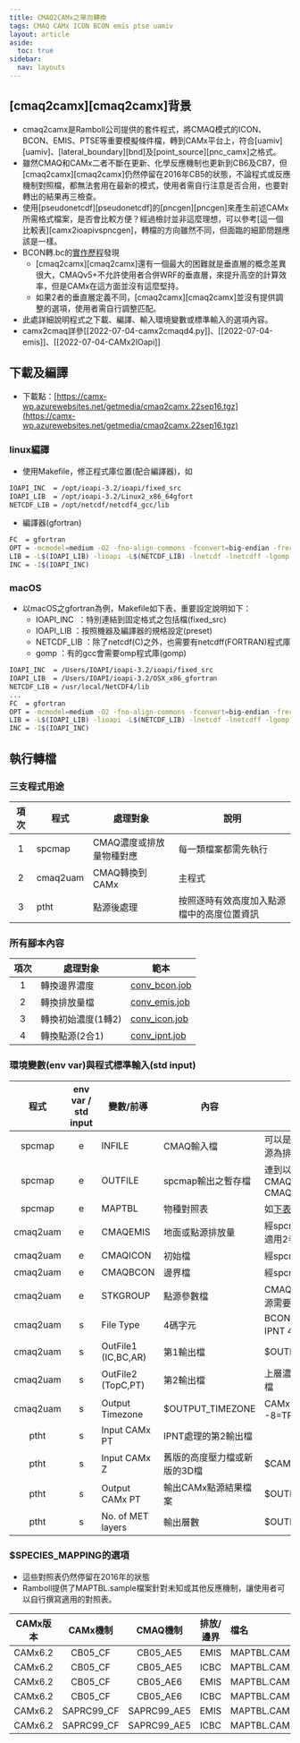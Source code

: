 ```yaml
---
title: CMAQ2CAMx之單向轉換
tags: CMAQ CAMx ICON BCON emis ptse uamiv
layout: article
aside:
  toc: true
sidebar:
  nav: layouts
---
```


## [cmaq2camx][cmaq2camx]背景
- cmaq2camx是Ramboll公司提供的套件程式，將CMAQ模式的ICON、BCON、EMIS、PTSE等重要模擬條件檔，轉到CAMx平台上，符合[uamiv][uamiv]、[lateral_boundary][bnd]及[point_source][pnc_camx]之格式。
- 雖然CMAQ和CAMx二者不斷在更新、化學反應機制也更新到CB6及CB7，但[cmaq2camx][cmaq2camx]仍然停留在2016年CB5的狀態，不論程式或反應機制對照檔，都無法套用在最新的模式，使用者需自行注意是否合用，也要對轉出的結果再三檢查。
- 使用[pseudonetcdf][pseudonetcdf]的[pncgen][pncgen]來產生前述CAMx所需格式檔案，是否會比較方便？經過檢討並非這麼理想，可以參考[這一個比較表][camx2ioapivspncgen]，轉檔的方向雖然不同，但面臨的細節問題應該是一樣。
- BCON轉.bc的[實作歷程](https://sinotec2.github.io/FAQ/2022/06/29/SlimCMAQ2CAMx.html)發現
  - [cmaq2camx][cmaq2camx]還有一個最大的困難就是垂直層的概念差異很大，CMAQv5+不允許使用者合併WRF的垂直層，來提升高空的計算效率，但是CAMx在這方面並沒有這麼堅持。
  - 如果2者的垂直層定義不同，[cmaq2camx][cmaq2camx]並沒有提供調整的選項，使用者需自行調整匹配。
- 此處詳細說明程式之下載、編譯、輸入環境變數或標準輸入的選項內容。
- camx2cmaq詳參[[2022-07-04-camx2cmaqd4.py]]、[[2022-07-04-emis]]、[[2022-07-04-CAMx2IOapi]]

## 下載及編譯

- 下載點：[https://camx-wp.azurewebsites.net/getmedia/cmaq2camx.22sep16.tgz](https://camx-wp.azurewebsites.net/getmedia/cmaq2camx.22sep16.tgz)

### linux編譯
- 使用Makefile，修正程式庫位置(配合編譯器)，如

```bash
IOAPI_INC  = /opt/ioapi-3.2/ioapi/fixed_src
IOAPI_LIB  = /opt/ioapi-3.2/Linux2_x86_64gfort
NETCDF_LIB = /opt/netcdf/netcdf4_gcc/lib
```
- 編譯器(gfortran)

```bash
FC  = gfortran
OPT = -mcmodel=medium -O2 -fno-align-commons -fconvert=big-endian -frecord-marker=4 -ffixed-line-length-0
LIB = -L$(IOAPI_LIB) -lioapi -L$(NETCDF_LIB) -lnetcdf -lnetcdff -lgomp
INC = -I$(IOAPI_INC)
```

### macOS
- 以macOS之gfortran為例，Makefile如下表，重要設定說明如下：
  - IOAPI_INC  ：特別連結到固定格式之包括檔(fixed_src)
  - IOAPI_LIB ：按照機器及編譯器的規格設定(preset)
  - NETCDF_LIB ：除了netcdf(C)之外，也需要有netcdff(FORTRAN)程式庫
  - gomp ：有的gcc會需要omp程式庫(gomp)

```bash
IOAPI_INC  = /Users/IOAPI/ioapi-3.2/ioapi/fixed_src
IOAPI_LIB  = /Users/IOAPI/ioapi-3.2/OSX_x86_gfortran
NETCDF_LIB = /usr/local/NetCDF4/lib
...
FC  = gfortran
OPT = -mcmodel=medium -O2 -fno-align-commons -fconvert=big-endian -frecord-marker=4 -ffixed-line-length-0
LIB = -L$(IOAPI_LIB) -lioapi -L$(NETCDF_LIB) -lnetcdf -lnetcdff -lgomp
INC = -I$(IOAPI_INC)
```
## 執行轉檔
### 三支程式用途

項次|程式|處理對象|說明
:-:|-|-|-
1|spcmap|CMAQ濃度或排放量物種對應|每一類檔案都需先執行
2|cmaq2uam|CMAQ轉換到CAMx|主程式
3|ptht|點源後處理|按照逐時有效高度加入點源檔中的高度位置資訊

### 所有腳本內容

項次|處理對象|範本
:-:|-|-
1|轉換邊界濃度|[conv_bcon.job](https://github.com/sinotec2/Focus-on-Air-Quality/blob/main/GridModels/POST/conv_bcon.job) 
2|轉換排放量檔|[conv_emis.job](https://github.com/sinotec2/Focus-on-Air-Quality/blob/main/GridModels/POST/conv_emis.job) 
3|轉換初始濃度(1轉2)|[conv_icon.job](https://github.com/sinotec2/Focus-on-Air-Quality/blob/main/GridModels/POST/conv_icon.job) 
4|轉換點源(2合1)|[conv_ipnt.job](https://github.com/sinotec2/Focus-on-Air-Quality/blob/main/GridModels/POST/conv_ipnt.job) 

### 環境變數(env var)與程式標準輸入(std input)

程式|env var / std input|變數/前導|內容|說明
:-:|:-:|-|-|-
spcmap|e|INFILE|CMAQ輸入檔|可以是前述4種檔案(點源為排放量檔)
spcmap|e|OUTFILE|spcmap輸出之暫存檔|連到以下CMAQEMIS, CMAQICON, CMAQBCON|最終會將其移除
spcmap|e|MAPTBL|物種對照表|如[下表](https://sinotec2.github.io/FAQ/2022/06/29/SlimCMAQ2CAMx.html#species_mapping的選項)|
cmaq2uam|e|CMAQEMIS|地面或點源排放量|經spcmap轉換結果，適用2者排放量檔
cmaq2uam|e|CMAQICON|初始檔|經spcmap轉換結果
cmaq2uam|e|CMAQBCON|邊界檔|經spcmap轉換結果
cmaq2uam|e|STKGROUP|點源參數檔|CMAQ原始檔。只有點源需要
cmaq2uam|s|File Type|4碼字元|BCON, ICON, EMIS, IPNT 4擇1
cmaq2uam|s|OutFile1 (IC,BC,AR)|第1輸出檔|$OUTPUT_CAMx_BC
cmaq2uam|s|OutFile2 (TopC,PT) |第2輸出檔|上層濃度或CAMx點源檔
cmaq2uam|s|Output Timezone|$OUTPUT_TIMEZONE|CAMx時區8=PST, -8=TPE
ptht|s|Input CAMx PT|IPNT處理的第2輸出檔|
ptht|s|Input CAMx Z|舊版的高度壓力檔或新版的3D檔|$CAMx_HEIGHT
ptht|s|Output CAMx PT|輸出CAMx點源結果檔案|$OUTPUT_CAMx_PNT
ptht|s|No. of MET layers|輸出層數|$OUTPUT_N_LAYERS

### $SPECIES_MAPPING的選項
- 這些對照表仍然停留在2016年的狀態
- Ramboll提供了MAPTBL.sample檔案針對未知或其他反應機制，讓使用者可以自行撰寫適用的對照表。

|CAMx版本|CAMx機制|CMAQ機制|排放/邊界|檔名|
|:-:|:-:|:-:|:-:|:-|
|CAMx6.2|CB05_CF|CB05_AE5|EMIS|MAPTBL.CAMx6.2_CB05_CF.CMAQ_CB05_AE5_EMIS| 
|CAMx6.2|CB05_CF|CB05_AE5|ICBC|MAPTBL.CAMx6.2_CB05_CF.CMAQ_CB05_AE5_ICBC|
|CAMx6.2|CB05_CF|CB05_AE6|EMIS|MAPTBL.CAMx6.2_CB05_CF.CMAQ_CB05_AE6_EMIS|
|CAMx6.2|CB05_CF|CB05_AE6|ICBC|MAPTBL.CAMx6.2_CB05_CF.CMAQ_CB05_AE6_ICBC|
|CAMx6.2|SAPRC99_CF|SAPRC99_AE5|EMIS|MAPTBL.CAMx6.2_SAPRC99_CF.CMAQ_SAPRC99_AE5_EMIS|
|CAMx6.2|SAPRC99_CF|SAPRC99_AE5|ICBC|MAPTBL.CAMx6.2_SAPRC99_CF.CMAQ_SAPRC99_AE5_ICBC|

